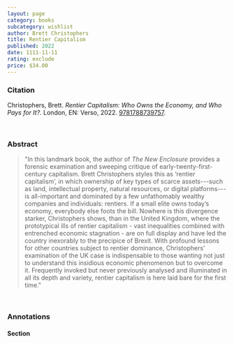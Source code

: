 ```yaml
---
layout: page
category: books
subcategory: wishlist
author: Brett Christophers
title: Rentier Capitalism
published: 2022
date: 1111-11-11
rating: exclude
price: $34.00
---
```


### Citation

Christophers, Brett. *Rentier Capitalism: Who Owns the Economy, and Who Pays for It?.* London, EN: Verso, 2022. [9781788739757](https://www.versobooks.com/en-ca/products/871-rentier-capitalism).

<br>

### Abstract

> "In this landmark book, the author of *The New Enclosure* provides a forensic examination and sweeping critique of early-twenty-first-century capitalism. Brett Christophers styles this as ‘rentier capitalism’, in which ownership of key types of scarce assets---such as land, intellectual property, natural resources, or digital platforms---is all-important and dominated by a few unfathomably wealthy companies and individuals: rentiers. If a small elite owns today’s economy, everybody else foots the bill. Nowhere is this divergence starker, Christophers shows, than in the United Kingdom, where the prototypical ills of rentier capitalism - vast inequalities combined with entrenched economic stagnation - are on full display and have led the country inexorably to the precipice of Brexit. With profound lessons for other countries subject to rentier dominance, Christophers’ examination of the UK case is indispensable to those wanting not just to understand this insidious economic phenomenon but to overcome it. Frequently invoked but never previously analysed and illuminated in all its depth and variety, rentier capitalism is here laid bare for the first time."

<br>

### Annotations

#### Section

<br>
